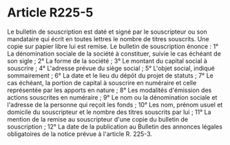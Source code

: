 # Article R225-5

Le bulletin de souscription est daté et signé par le souscripteur ou son mandataire qui écrit en toutes lettres le nombre de titres souscrits. Une copie sur papier libre lui est remise.   Le bulletin de souscription énonce :   1° La dénomination sociale de la société à constituer, suivie le cas échéant de son sigle ;   2° La forme de la société ;   3° Le montant du capital social à souscrire ;   4° L'adresse prévue du siège social ;   5° L'objet social, indiqué sommairement ;   6° La date et le lieu du dépôt du projet de statuts ;   7° Le cas échéant, la portion de capital à souscrire en numéraire et celle représentée par les apports en nature ;   8° Les modalités d'émission des actions souscrites en numéraire ;   9° Le nom ou la dénomination sociale et l'adresse de la personne qui reçoit les fonds ;   10° Les nom, prénom usuel et domicile du souscripteur et le nombre des titres souscrits par lui ;   11° La mention de la remise au souscripteur d'une copie du bulletin de souscription ;   12° La date de la publication au Bulletin des annonces légales obligatoires de la notice prévue à l'article R. 225-3.